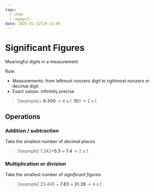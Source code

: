 ```yaml
---
tags:
  - chem
  - cegep/2
date: 2025-01-22T19:13:09
---
```


# Significant Figures

Meaningful digits in a measurement

Rule:

- Measurements: from leftmost nonzero digit to rightmost nonzero or decimal digit
- Exact values: infinitely precise

> [!example]+
> **9.300** -> 4 s.f.
> **15**0 -> 2 s.f.

## Operations

### Addition / subtraction

Take the smallest number of *decimal places*

> [!example] 1.342\***5.5** $\approx$ **7.4** -> 2 s.f.

### Multiplication or division

Take the smallest number of *significant figures*

> [!example] 23.445 + **7.83** $\approx$ **31.28** -> 4 s.f.
